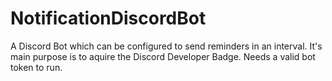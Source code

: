 # NotificationDiscordBot

A Discord Bot which can be configured to send reminders in an interval. It's main purpose is to aquire the Discord Developer Badge.
Needs a valid bot token to run.
